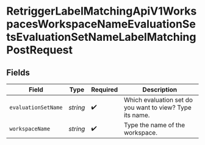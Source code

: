 # RetriggerLabelMatchingApiV1WorkspacesWorkspaceNameEvaluationSetsEvaluationSetNameLabelMatchingPostRequest


## Fields

| Field                                                    | Type                                                     | Required                                                 | Description                                              |
| -------------------------------------------------------- | -------------------------------------------------------- | -------------------------------------------------------- | -------------------------------------------------------- |
| `evaluationSetName`                                      | *string*                                                 | :heavy_check_mark:                                       | Which evaluation set do you want to view? Type its name. |
| `workspaceName`                                          | *string*                                                 | :heavy_check_mark:                                       | Type the name of the workspace.                          |